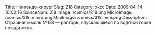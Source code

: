 Title: Нинтендо-хирург 
Slug: 218 
Category: xkcd 
Date: 2009-04-14 10:02:16 
SourceNum: 218 
Image: /comics/218.png 
MicroImage: /comics/218_micro.png 
MiniImage: /comics/218_mini.png 
Description: Страшная мысль №138 &mdash; рапторы, спускающиеся по водяной горке позади меня. 

